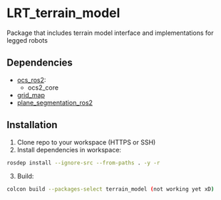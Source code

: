 # LRT_terrain_model
Package that includes terrain model interface and implementations for legged robots

## Dependencies
- [ocs_ros2](https://github.com/BartlomiejK2/ocs2_ros2):
  - ocs2_core
- [grid_map](https://github.com/BartlomiejK2/grid_map)
- [plane_segmentation_ros2](https://github.com/BartlomiejK2/plane_segmentation_ros2)

## Installation 
1. Clone repo to your workspace (HTTPS or SSH)
2. Install dependencies in workspace:
```bash
rosdep install --ignore-src --from-paths . -y -r
```
3. Build:
```bash
colcon build --packages-select terrain_model (not working yet xD)
```
